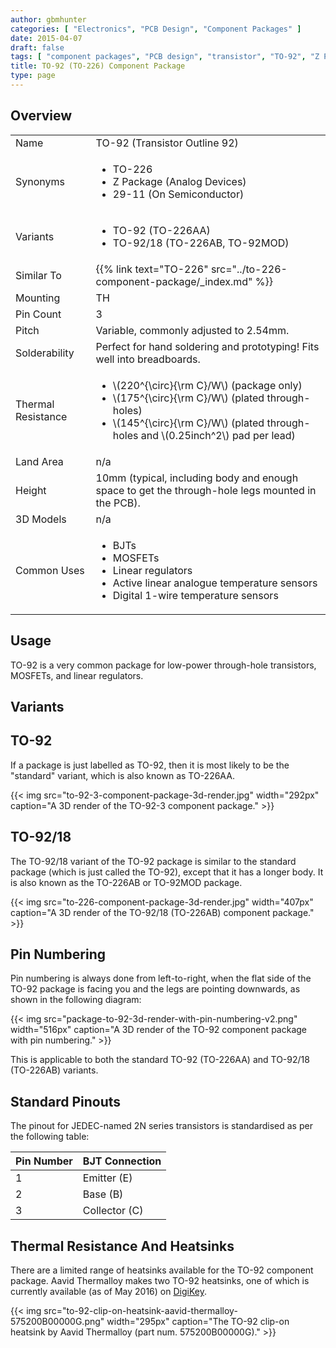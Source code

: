 ```yaml
---
author: gbmhunter
categories: [ "Electronics", "PCB Design", "Component Packages" ]
date: 2015-04-07
draft: false
tags: [ "component packages", "PCB design", "transistor", "TO-92", "Z Package", "TO-226AA", "TO-226AB" ]
title: TO-92 (TO-226) Component Package
type: page
---
```


## Overview

<table>
  <tbody>
    <tr>
      <td>Name</td>
      <td>TO-92 (Transistor Outline 92)</td>
    </tr>
    <tr>
<td>Synonyms</td>
<td>
  <ul>
    <li>TO-226</li>
    <li>Z Package (Analog Devices)</li>
    <li>29-11 (On Semiconductor)</li>
  </ul>    
</td>
</tr>
<tr>
<td >Variants
</td>
<td >
    <ul>
        <li>TO-92 (TO-226AA)</li>
        <li>TO-92/18 (TO-226AB, TO-92MOD)</li>
    </ul>
</td>
</tr>
<tr>
<td>Similar To</td>
<td>{{% link text="TO-226" src="../to-226-component-package/_index.md" %}}</td>
</tr>
<tr >
<td >Mounting</td>
<td >TH</td>
</tr>
<tr >
<td >Pin Count</td>
<td >3</td>
</tr>
<tr >
<td >Pitch</td>
<td >Variable, commonly adjusted to 2.54mm.
</td></tr><tr >
<td >Solderability
</td>
<td >Perfect for hand soldering and prototyping! Fits well into breadboards.
</td></tr><tr >
<td >Thermal Resistance
</td>
<td>
  <ul>
    <li>\(220^{\circ}{\rm C}/W\) (package only)</li>
    <li>\(175^{\circ}{\rm C}/W\) (plated through-holes)</li>
    <li>\(145^{\circ}{\rm C}/W\) (plated through-holes and \(0.25inch^2\) pad per lead)</li>
  </ul>
</td>
</tr>
<tr >
<td >Land Area</td>
<td >n/a</td>
</tr>
<tr >
<td >Height</td>
<td >10mm (typical, including body and enough space to get the through-hole legs mounted in the PCB).</td>
</tr>
<tr >
<td >3D Models</td>
<td >n/a</td>
</tr>
<tr >
<td >Common Uses</td>
<td>
  <ul>
    <li>BJTs</li>
    <li>MOSFETs</li>
    <li>Linear regulators</li>
    <li>Active linear analogue temperature sensors</li>
    <li>Digital 1-wire temperature sensors</li>
  </ul>
</td>
</tr>
</tbody>
</table>

## Usage

TO-92 is a very common package for low-power through-hole transistors, MOSFETs, and linear regulators.

## Variants

## TO-92

If a package is just labelled as TO-92, then it is most likely to be the "standard" variant, which is also known as TO-226AA.

{{< img src="to-92-3-component-package-3d-render.jpg" width="292px" caption="A 3D render of the TO-92-3 component package."  >}}

## TO-92/18

The TO-92/18 variant of the TO-92 package is similar to the standard package (which is just called the TO-92), except that it has a longer body. It is also known as the TO-226AB or TO-92MOD package.

{{< img src="to-226-component-package-3d-render.jpg" width="407px" caption="A 3D render of the TO-92/18 (TO-226AB) component package."  >}}

## Pin Numbering

Pin numbering is always done from left-to-right, when the flat side of the TO-92 package is facing you and the legs are pointing downwards, as shown in the following diagram:

{{< img src="package-to-92-3d-render-with-pin-numbering-v2.png" width="516px" caption="A 3D render of the TO-92 component package with pin numbering."  >}}

This is applicable to both the standard TO-92 (TO-226AA) and TO-92/18 (TO-226AB) variants.

## Standard Pinouts

The pinout for JEDEC-named 2N series transistors is standardised as per the following table:

<table>
    <thead>
        <tr>
            <th>Pin Number</th>
            <th>BJT Connection</th>
        </tr>
    <tbody>
        <tr>
            <td>1</td>
            <td>Emitter (E)</td>
        </tr>
        <tr>
            <td>2</td>
            <td>Base (B)</td>
        </tr>
        <tr>
            <td>3</td>
            <td>Collector (C)</td>
        </tr>
    </tbody>
</table>

## Thermal Resistance And Heatsinks

There are a limited range of heatsinks available for the TO-92 component package. Aavid Thermalloy makes two TO-92 heatsinks, one of which is currently available (as of May 2016) on [DigiKey](http://www.digikey.com/product-detail/en/575200B00000G/HS251-ND/269309).

{{< img src="to-92-clip-on-heatsink-aavid-thermalloy-575200B00000G.png" width="295px" caption="The TO-92 clip-on heatsink by Aavid Thermalloy (part num. 575200B00000G)."  >}}

